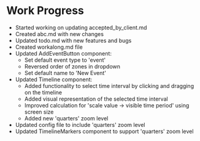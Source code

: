 # Work Progress

- Started working on updating accepted_by_client.md
- Created abc.md with new changes
- Updated todo.md with new features and bugs
- Created workalong.md file
- Updated AddEventButton component:
  - Set default event type to 'event'
  - Reversed order of zones in dropdown
  - Set default name to 'New Event'
- Updated Timeline component:
  - Added functionality to select time interval by clicking and dragging on the timeline
  - Added visual representation of the selected time interval
  - Improved calculation for 'scale value -> visible time period' using screen size
  - Added new 'quarters' zoom level
- Updated config file to include 'quarters' zoom level
- Updated TimelineMarkers component to support 'quarters' zoom level

